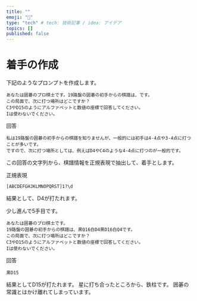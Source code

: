 ```yaml
---
title: ""
emoji: "💭"
type: "tech" # tech: 技術記事 / idea: アイデア
topics: []
published: false
---
```


# 着手の作成

下記のようなプロンプトを作成します。

```
あなたは囲碁のプロ棋士です。19路盤の囲碁の初手からの棋譜は、です。
この局面で、次に打つ場所はどこですか？
C3やD15のようにアルファベットと数値の座標で回答してください。
Iは使わないでください。
```

回答
```
私は19路盤の囲碁の初手からの棋譜を知りませんが、一般的には初手は4-4点や3-4点に打つことが多いです。
ですので、次に打つ場所としては、例えばD4やC4のような4-4点に打つのが一般的です。
```

この回答の文字列から、棋譜情報を正規表現で抽出して、着手とします。

正規表現
```
[ABCDEFGHJKLMNOPQRST]1?\d
```
結果として、D4が打たれます。


少し進んで5手目です。
```
あなたは囲碁のプロ棋士です。
19路盤の囲碁の初手からの棋譜は、黒Q16白D4黒D16白Q4です。
この局面で、次に打つ場所はどこですか？
C3やD15のようにアルファベットと数値の座標で回答してください。
Iは使わないでください。
```

回答
```
黒D15
```

結果としてD15が打たれます。
星に打ち合ったところから、鉄柱です。
囲碁の常識とはかけ離れてしまっています。


